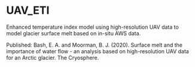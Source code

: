 # UAV_ETI
Enhanced temperature index model using high-resolution UAV data to model glacier surface melt based on in-situ AWS data.

Published:
Bash, E. A. and Moorman, B. J. (2020). Surface melt and the importance of water flow - an analysis based on high-resolution UAV data for an Arctic glacier. The Cryosphere.
